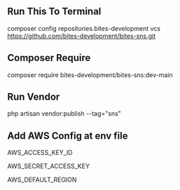 ## Run This To Terminal
composer config repositories.bites-development vcs https://github.com/bites-development/bites-sns.git

## Composer Require
composer require bites-development/bites-sns:dev-main

## Run Vendor
php artisan vendor:publish --tag="sns"

## Add AWS Config at env file
AWS_ACCESS_KEY_ID

AWS_SECRET_ACCESS_KEY

AWS_DEFAULT_REGION
